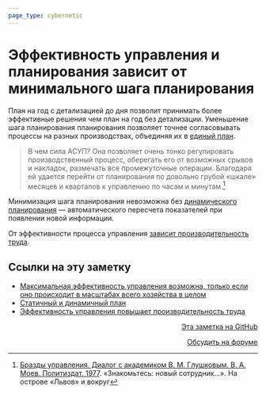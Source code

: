 ```yaml
---
page_type: cybernetic
---
```


# Эффективность управления и планирования зависит от минимального шага планирования

План на год с детализацией до дня позволит принимать более эффективные решения чем план на год без детализации. Уменьшение шага планирования планирования позволяет точнее согласовывать процессы на разных производствах, объединяя их в [единый план](20230129161611.md).

> В чем сила АСУП? Она позволяет очень тонко регулировать производственный процесс, оберегать его от возможных срывов и накладок, размечать все промежуточные операции. Благодаря ей удается перейти от планирования по довольно грубой «шкале» месяцев и кварталов к управлению по часам и минутам.[^1]

Минимизация шага планирования невозможна без [динамического планирования](20230129165651.md) — автоматического пересчета показателей при появлении новой информации.

От эффективности процесса управления [зависит производительность труда](20230129154445.md). 

[^1]:  [Бразды управления. Диалог с академиком В. М. Глушковым. В. А. Моев. Политиздат. 1977](МоевБраздыУправления1977.md). «Знакомьтесь: новый сотрудник...». На острове «Львов» и вокруг

## Ссылки на эту заметку

* [Максимальная эффективность управления возможна, только если оно происходит в масштабах всего хозяйства в целом](20230129161611.md)
* [Статичный и динамичный план](20230129165651.md)
* [Эффективность управления повышает производительность труда](20230129154445.md)


<p v-pre style="text-align: right">
  <a href="https://github.com/Kverde/algorithms/blob/main/source/20230129160949.md" target="_blank">
  Эта заметка на GitHub
  </a>
</p>



<p v-pre style="text-align: right">
  <a href="https://discourse.comtext.space/new-topic?title=%D0%AD%D1%84%D1%84%D0%B5%D0%BA%D1%82%D0%B8%D0%B2%D0%BD%D0%BE%D1%81%D1%82%D1%8C%20%D1%83%D0%BF%D1%80%D0%B0%D0%B2%D0%BB%D0%B5%D0%BD%D0%B8%D1%8F%20%D0%B8%20%D0%BF%D0%BB%D0%B0%D0%BD%D0%B8%D1%80%D0%BE%D0%B2%D0%B0%D0%BD%D0%B8%D1%8F%20%D0%B7%D0%B0%D0%B2%D0%B8%D1%81%D0%B8%D1%82%20%D0%BE%D1%82%20%D0%BC%D0%B8%D0%BD%D0%B8%D0%BC%D0%B0%D0%BB%D1%8C%D0%BD%D0%BE%D0%B3%D0%BE%20%D1%88%D0%B0%D0%B3%D0%B0%20%D0%BF%D0%BB%D0%B0%D0%BD%D0%B8%D1%80%D0%BE%D0%B2%D0%B0%D0%BD%D0%B8%D1%8F&body=&category=algorithm" target="_blank">
  Обсудить на форуме
  </a>
</p>
